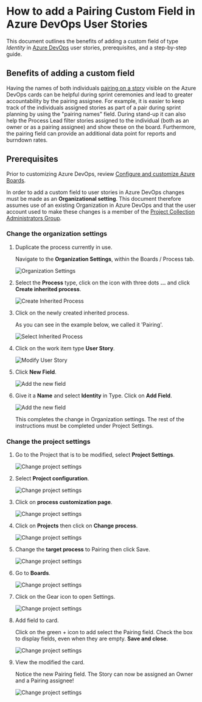 # How to add a Pairing Custom Field in Azure DevOps User Stories

This document outlines the benefits of adding a custom field of type _Identity_ in [Azure DevOps](https://docs.microsoft.com/en-us/azure/devops/user-guide/what-is-azure-devops) user stories, prerequisites, and a step-by-step guide.

## Benefits of adding a custom field

Having the names of both individuals [pairing on a story](README.md) visible on the Azure DevOps cards can be helpful during sprint ceremonies and lead to greater accountability by the pairing assignee. For example, it is easier to keep track of the individuals assigned stories as part of a pair during sprint planning by using the "pairing names" field. During stand-up it can also help the Process Lead filter stories assigned to the individual (both as an owner or as a pairing assignee) and show these on the board. Furthermore, the pairing field can provide an additional data point for reports and burndown rates.

## Prerequisites

Prior to customizing Azure DevOps, review [Configure and customize Azure Boards](https://docs.microsoft.com/en-us/azure/devops/boards/configure-customize).

In order to add a custom field to user stories in Azure DevOps changes must be made as an **Organizational setting**. This document therefore assumes use of an existing Organization in Azure DevOps and that the user account used to make these changes is a member of the [Project Collection Administrators Group](https://docs.microsoft.com/en-us/azure/devops/organizations/security/set-project-collection-level-permissions).

### Change the organization settings

1. Duplicate the process currently in use.

    Navigate to the **Organization Settings**, within the Boards / Process tab.

    ![Organization Settings](./images/azure-devops-organization-settings.png)

2. Select the **Process** type, click on the icon with three dots **...** and click **Create inherited process**.

    ![Create Inherited Process](./images/azure-devops-create-inherited-process.png)

3. Click on the newly created inherited process.

    As you can see in the example below, we called it 'Pairing'.

    ![Select Inherited Process](./images/azure-devops-pairing-process.png)

4. Click on the work item type **User Story**.

    ![Modify User Story](./images/azure-devops-user-story-process.png)

5. Click **New Field**.

    ![Add the new field](./images/azure-devops-new-field.png)

6. Give it a **Name** and select **Identity** in Type. Click on **Add Field**.

    ![Add the new field](./images/azure-devops-add-field-to-user-story.png)

    This completes the change in Organization settings. The rest of the instructions must be completed under Project Settings.

### Change the project settings

1. Go to the Project that is to be modified, select **Project Settings**.

    ![Change project settings](./images/azure-devops-project-settings.png)

2. Select **Project configuration**.

    ![Change project settings](./images/azure-devops-project-configuration.png)

3. Click on **process customization page**.

    ![Change project settings](./images/azure-devops-process-customization.png)

4. Click on **Projects** then click on **Change process**.

    ![Change project settings](./images/azure-devops-change-process.png)

5. Change the **target process** to Pairing then click Save.

    ![Change project settings](./images/azure-devops-change-project-process.png)

6. Go to **Boards**.

    ![Change project settings](./images/azure-devops-boards.png)

7. Click on the Gear icon to open Settings.

    ![Change project settings](./images/azure-devops-board-settings.png)

8. Add field to card.

    Click on the green + icon to add select the Pairing field. Check the box to display fields, even when they are empty. **Save and close**.

    ![Change project settings](./images/azure-devops-add-field-to-card.png)

9. View the modified the card.

    Notice the new Pairing field. The Story can now be assigned an Owner and a Pairing assignee!

    ![Change project settings](./images/azure-devops-pairing-field.png)
